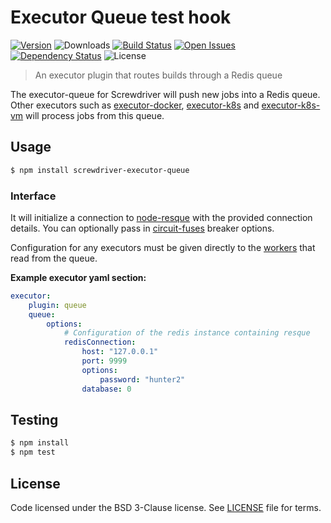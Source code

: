 # Executor Queue test hook
[![Version][npm-image]][npm-url] ![Downloads][downloads-image] [![Build Status][status-image]][status-url] [![Open Issues][issues-image]][issues-url] [![Dependency Status][daviddm-image]][daviddm-url] ![License][license-image]

> An executor plugin that routes builds through a Redis queue

The executor-queue for Screwdriver will push new jobs into a Redis queue. Other executors such as [executor-docker](https://github.com/screwdriver-cd/executor-docker),  [executor-k8s](https://github.com/screwdriver-cd/executor-k8s) and [executor-k8s-vm](https://github.com/screwdriver-cd/executor-k8s-vm) will process jobs from this queue.

## Usage

```bash
$ npm install screwdriver-executor-queue
```

### Interface

It will initialize a connection to [node-resque](https://github.com/taskrabbit/node-resque) with the provided connection details. You can optionally pass in [circuit-fuses](https://github.com/screwdriver-cd/circuit-fuses) breaker options.

Configuration for any executors must be given directly to the [workers](https://github.com/screwdriver-cd/queue-worker) that read from the queue.

**Example executor yaml section:**
```yaml
executor:
    plugin: queue
    queue:
        options:
            # Configuration of the redis instance containing resque
            redisConnection:
                host: "127.0.0.1"
                port: 9999
                options:
                    password: "hunter2"
                database: 0
```

## Testing

```bash
$ npm install
$ npm test
```

## License

Code licensed under the BSD 3-Clause license. See [LICENSE](./LICENSE) file for terms.

[npm-image]: https://img.shields.io/npm/v/screwdriver-executor-queue.svg
[npm-url]: https://npmjs.org/package/screwdriver-executor-queue
[downloads-image]: https://img.shields.io/npm/dt/screwdriver-executor-queue.svg
[license-image]: https://img.shields.io/npm/l/screwdriver-executor-queue.svg
[issues-image]: https://img.shields.io/github/issues/screwdriver-cd/executor-queue.svg
[issues-url]: https://github.com/screwdriver-cd/executor-queue/issues
[status-image]: https://cd.screwdriver.cd/pipelines/295/badge
[status-url]: https://cd.screwdriver.cd/pipelines/295
[daviddm-image]: https://david-dm.org/screwdriver-cd/executor-queue.svg?theme=shields.io
[daviddm-url]: https://david-dm.org/screwdriver-cd/executor-queue
